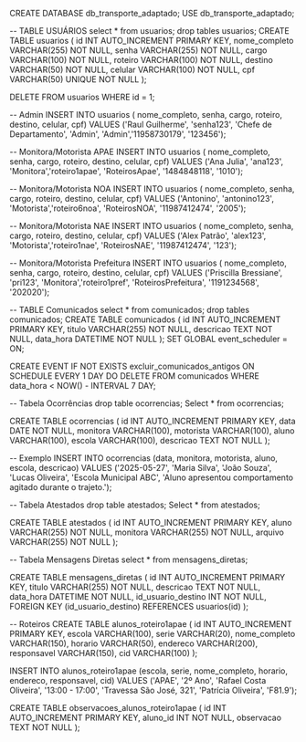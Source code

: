 CREATE DATABASE db_transporte_adaptado; 
USE db_transporte_adaptado;

-- TABLE USUÁRIOS
select * from usuarios;
drop tables usuarios;
CREATE TABLE usuarios (
    id INT AUTO_INCREMENT PRIMARY KEY,
    nome_completo VARCHAR(255) NOT NULL,
    senha VARCHAR(255) NOT NULL,
    cargo VARCHAR(100) NOT NULL,
    roteiro VARCHAR(100) NOT NULL,
    destino VARCHAR(50) NOT NULL,
    celular VARCHAR(100) NOT NULL,
    cpf VARCHAR(50) UNIQUE NOT NULL
);

DELETE FROM usuarios WHERE id = 1;


-- Admin
INSERT INTO usuarios (
nome_completo, 
senha, 
cargo, 
roteiro, 
destino, 
celular, 
cpf) 
VALUES ('Raul Guilherme', 'senha123', 'Chefe de Departamento', 'Admin', 'Admin','11958730179', '123456');

-- Monitora/Motorista APAE
INSERT INTO usuarios (
nome_completo, 
senha, 
cargo, 
roteiro, 
destino, 
celular, 
cpf) 
VALUES ('Ana Julia', 'ana123', 'Monitora','roteiro1apae', 'RoteirosApae', '1484848118', '1010');

-- Monitora/Motorista NOA
INSERT INTO usuarios (
nome_completo, 
senha, 
cargo, 
roteiro, 
destino, 
celular, 
cpf) 
VALUES ('Antonino', 'antonino123', 'Motorista','roteiro6noa', 'RoteirosNOA', '11987412474', '2005');

-- Monitora/Motorista NAE
INSERT INTO usuarios (
nome_completo, 
senha, 
cargo, 
roteiro, 
destino, 
celular, 
cpf) 
VALUES ('Alex Patrão', 'alex123', 'Motorista','roteiro1nae', 'RoteirosNAE', '11987412474', '123');

-- Monitora/Motorista Prefeitura
INSERT INTO usuarios (
nome_completo, 
senha, 
cargo, 
roteiro, 
destino, 
celular, 
cpf) 
VALUES ('Priscilla Bressiane', 'pri123', 'Monitora','roteiro1pref', 'RoteirosPrefeitura', '1191234568', '202020');


-- TABLE Comunicados
select * from comunicados;
drop tables comunicados;
CREATE TABLE comunicados (
    id INT AUTO_INCREMENT PRIMARY KEY,
    titulo VARCHAR(255) NOT NULL,
    descricao TEXT NOT NULL,
    data_hora DATETIME NOT NULL
);
SET GLOBAL event_scheduler = ON;

CREATE EVENT IF NOT EXISTS excluir_comunicados_antigos
ON SCHEDULE EVERY 1 DAY
DO
  DELETE FROM comunicados WHERE data_hora < NOW() - INTERVAL 7 DAY;



-- Tabela Ocorrências
drop table ocorrencias;
Select * from ocorrencias;

CREATE TABLE ocorrencias (
    id INT AUTO_INCREMENT PRIMARY KEY,
    data DATE NOT NULL,
    monitora VARCHAR(100),
    motorista VARCHAR(100),
    aluno VARCHAR(100),
    escola VARCHAR(100),
    descricao TEXT NOT NULL
);

-- Exemplo
INSERT INTO ocorrencias (data, monitora, motorista, aluno, escola, descricao)
VALUES ('2025-05-27', 'Maria Silva', 'João Souza', 'Lucas Oliveira', 'Escola Municipal ABC', 'Aluno apresentou comportamento agitado durante o trajeto.');


-- Tabela Atestados
drop table atestados;
Select * from atestados;

CREATE TABLE atestados (
    id INT AUTO_INCREMENT PRIMARY KEY,
    aluno VARCHAR(255) NOT NULL,
    monitora VARCHAR(255) NOT NULL,
    arquivo VARCHAR(255) NOT NULL
);



-- Tabela Mensagens Diretas
select * from mensagens_diretas;

CREATE TABLE mensagens_diretas (
    id INT AUTO_INCREMENT PRIMARY KEY,
    titulo VARCHAR(255) NOT NULL,
    descricao TEXT NOT NULL,
    data_hora DATETIME NOT NULL,
    id_usuario_destino INT NOT NULL,
    FOREIGN KEY (id_usuario_destino) REFERENCES usuarios(id)
);



-- Roteiros 
CREATE TABLE alunos_roteiro1apae (
    id INT AUTO_INCREMENT PRIMARY KEY,
    escola VARCHAR(100),
    serie VARCHAR(20),
    nome_completo VARCHAR(150),
    horario VARCHAR(50),
    endereco VARCHAR(200),
    responsavel VARCHAR(150),
    cid VARCHAR(100)
);

INSERT INTO alunos_roteiro1apae 
(escola, serie, nome_completo, horario, endereco, responsavel, cid) 
VALUES 
('APAE', '2º Ano', 'Rafael Costa Oliveira', '13:00 - 17:00', 'Travessa São José, 321', 'Patrícia Oliveira', 'F81.9');


CREATE TABLE observacoes_alunos_roteiro1apae (
    id INT AUTO_INCREMENT PRIMARY KEY,
    aluno_id INT NOT NULL,
    observacao TEXT NOT NULL
);


